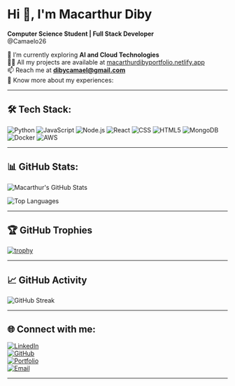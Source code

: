# Hi 👋, I'm Macarthur Diby  
**Computer Science Student | Full Stack Developer**  
@Camaelo26  

🌱 I’m currently exploring **AI and Cloud Technologies**  
👨‍💻 All my projects are available at [macarthurdibyportfolio.netlify.app](https://macarthurdibyportfolio.netlify.app)   
📫 Reach me at **dibycamael@gmail.com**  
📄 Know more about my experiences: 

---

## 🛠 Tech Stack:

![Python](https://img.shields.io/badge/Python-3776AB?style=for-the-badge&logo=python&logoColor=white)
![JavaScript](https://img.shields.io/badge/JavaScript-F7DF1E?style=for-the-badge&logo=javascript&logoColor=black)
![Node.js](https://img.shields.io/badge/Node.js-339933?style=for-the-badge&logo=node.js&logoColor=white)
![React](https://img.shields.io/badge/React-61DAFB?style=for-the-badge&logo=react&logoColor=black)
![CSS](https://img.shields.io/badge/CSS3-1572B6?style=for-the-badge&logo=css3&logoColor=white)
![HTML5](https://img.shields.io/badge/HTML5-E34F26?style=for-the-badge&logo=html5&logoColor=white)
![MongoDB](https://img.shields.io/badge/MongoDB-4EA94B?style=for-the-badge&logo=mongodb&logoColor=white)
![Docker](https://img.shields.io/badge/Docker-2496ED?style=for-the-badge&logo=docker&logoColor=white)
![AWS](https://img.shields.io/badge/AWS-FF9900?style=for-the-badge&logo=amazonaws&logoColor=white)
<!-- Add more badges as needed -->

---

## 📊 GitHub Stats:

![Macarthur's GitHub Stats](https://github-readme-stats.vercel.app/api?username=Camaelo26&show_icons=true&theme=radical)

![Top Languages](https://github-readme-stats.vercel.app/api/top-langs/?username=Camaelo26&layout=compact&theme=radical)

---

## 🏆 GitHub Trophies

[![trophy](https://github-profile-trophy.vercel.app/?username=Camaelo26&theme=onedark)](https://github.com/ryo-ma/github-profile-trophy)

---

## 📈 GitHub Activity

![GitHub Streak](https://github-readme-streak-stats.herokuapp.com/?user=Camaelo26&theme=radical&fire=FF5733&ring=FF5733)

---

## 🌐 Connect with me:

[![LinkedIn](https://img.shields.io/badge/-LinkedIn-blue)](https://www.linkedin.com/in/macarthur-diby-93773b1b5)  
[![GitHub](https://img.shields.io/badge/-GitHub-black)](https://github.com/Camaelo26)  
[![Portfolio](https://img.shields.io/badge/Portfolio-ff69b4)](https://macarthurdibyportfolio.netlify.app)  
[![Email](https://img.shields.io/badge/Email-dibycamael@gmail.com-red)](mailto:dibycamael@gmail.com)

---

